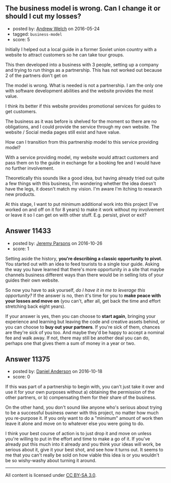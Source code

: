 ## The business model is wrong. Can I change it or should I cut my losses?

- posted by: [Andrew Welch](https://stackexchange.com/users/112525/andrew-welch) on 2016-05-24
- tagged: `business-model`
- score: 5

Initially I helped out a local guide in a former Soviet union country with a website to attract customers so he can take tour groups. 

This then developed into a business with 3 people, setting up a company and trying to run things as a partnership. This has not worked out because 2 of the partners don't get on

The model is wrong. What is needed is not a partnership. I am the only one with software development abilities and the website provides the most value. 

I think its better if this website provides promotional services for guides to get customers. 

The business as it was before is shelved for the moment so there are no obligations, and I could provide the service through my own website. The website / Social media pages still exist and have value.

How can I transition from this partnership model to this service providing model?

With a service providing model, my website would attract customers and pass them on to the guide in exchange for a booking fee and I would have no further involvement. 

Theoretically this sounds like a good idea, but having already tried out quite a few things with this business, I'm wondering whether the idea doesn't have the legs, it doesn't match my vision. I'm aware I'm itching to research new products. 

At this stage, I want to put minimum additional work into this project (I've worked on and off on it for 8 years) to make it work without my involvement or leave it so I can get on with other stuff. E.g. persist, pivot or exit?


## Answer 11433

- posted by: [Jeremy Parsons](https://stackexchange.com/users/497810/jeremy-parsons) on 2016-10-26
- score: 1

Setting aside the history, **you're describing a classic opportunity to pivot**. You started out with an idea to feed tourists to a single tour guide. Asking the way you have learned that there's more opportunity in a site that maybe channels business different ways than there would be in selling lots of your guides their own website.

So now you have to ask yourself, *do I have it in me to leverage this opportunity?* If the answer is no, then it's time for you to **make peace with your losses and move on** (you can't, after all, get back the time and effort stretching back eight years).

If your answer is yes, then you can choose to **start again**, bringing your experience and learning but leaving the code and creative assets behind, or you can choose to **buy out your partners**. If you're sick of them, chances are they're sick of you too. And maybe they'd be happy to accept a nominal fee and walk away. If not, there may still be another deal you can do, perhaps one that gives them a sum of money in a year or two.


## Answer 11375

- posted by: [Daniel Anderson](https://stackexchange.com/users/8398759/daniel-anderson) on 2016-10-18
- score: 0

If this was part of a partnership to begin with, you can't just take it over and use it for your own purposes without a) obtaining the permission of the other partners, or b) compensating them for their share of the business. 

On the other hand, you don't sound like anyone who's serious about trying to be a successful business owner with this project, no matter how much you re-purpose it.  If you only want to do a "minimum" amount of work then leave it alone and move on to whatever else you were going to do.  

I think your best course of action is to just drop it and move on unless you're willing to put in the effort and time to make a go of it.  If you've already put this much into it already and you think your ideas will work, be serious about it, give it your best shot, and see how it turns out.  It seems to me that you can't really be sold on how viable this idea is or you wouldn't be so wishy-washy about turning it around.



---

All content is licensed under [CC BY-SA 3.0](https://creativecommons.org/licenses/by-sa/3.0/).
